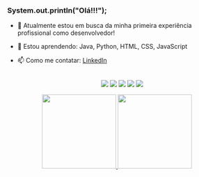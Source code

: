 ### System.out.println("Olá!!!");  


- 🔭 Atualmente estou em busca da minha primeira experiência profissional como desenvolvedor!
- 🌱 Estou aprendendo: Java, Python, HTML, CSS, JavaScript
- 📫 Como me contatar: [LinkedIn](https://www.linkedin.com/in/gabrielcmrezende/)


  <div align="center" align="center" style="display: inline_block"><br>
  <a href="https://github.com/mourarezendecas/web-studies" target="_blank"><img src="https://img.shields.io/badge/JavaScript-323330?style=for-the-badge&logo=javascript&logoColor=F7DF1E" target="_blank"></a>
  <a href="https://github.com/mourarezendecas/web-studies" target="_blank"><img src="https://img.shields.io/badge/HTML5-E34F26?style=for-the-badge&logo=html5&logoColor=white" target="_blank"></a>
  <a href="https://github.com/mourarezendecas/web-studies" target="_blank"><img src="https://img.shields.io/badge/CSS3-1572B6?style=for-the-badge&logo=css3&logoColor=whit"></a>
  <a href="https://github.com/mourarezendecas/python-studies" target="_blank"><img src="https://img.shields.io/badge/Python-3776AB?style=for-the-badge&logo=python&logoColor=white"></a>
  <a href="https://github.com/mourarezendecas/java-studies" target="_blank"><img src="https://img.shields.io/badge/Java-ED8B00?style=for-the-badge&logo=java&logoColor=white"></a>
 

</div>

<div align="center">
  <a href="https://github.com/mourarezendecas">
  <img height="170em" src="https://github-readme-stats.vercel.app/api?username=mourarezendecas&show_icons=true&theme=calm&include_all_commits=true&count_private=true"/>
  <img height="170em" src="https://github-readme-stats.vercel.app/api/top-langs/?username=mourarezendecas&layout=compact&langs_count=7&theme=calm"/>
</div>
  

